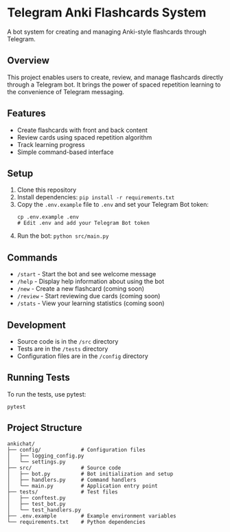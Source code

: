 # Telegram Anki Flashcards System

A bot system for creating and managing Anki-style flashcards through Telegram.

## Overview

This project enables users to create, review, and manage flashcards directly through a Telegram bot. It brings the power of spaced repetition learning to the convenience of Telegram messaging.

## Features

- Create flashcards with front and back content
- Review cards using spaced repetition algorithm
- Track learning progress
- Simple command-based interface

## Setup

1. Clone this repository
2. Install dependencies: `pip install -r requirements.txt`
3. Copy the `.env.example` file to `.env` and set your Telegram Bot token:
   ```
   cp .env.example .env
   # Edit .env and add your Telegram Bot token
   ```
4. Run the bot: `python src/main.py`

## Commands

- `/start` - Start the bot and see welcome message
- `/help` - Display help information about using the bot
- `/new` - Create a new flashcard (coming soon)
- `/review` - Start reviewing due cards (coming soon)
- `/stats` - View your learning statistics (coming soon)

## Development

- Source code is in the `/src` directory
- Tests are in the `/tests` directory
- Configuration files are in the `/config` directory

## Running Tests

To run the tests, use pytest:

```
pytest
```

## Project Structure

```
ankichat/
├── config/             # Configuration files
│   ├── logging_config.py
│   └── settings.py
├── src/                # Source code
│   ├── bot.py          # Bot initialization and setup
│   ├── handlers.py     # Command handlers
│   └── main.py         # Application entry point
├── tests/              # Test files
│   ├── conftest.py
│   ├── test_bot.py
│   └── test_handlers.py
├── .env.example        # Example environment variables
└── requirements.txt    # Python dependencies
```